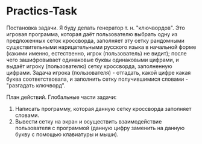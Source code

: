 # Practics-Task
Постановка задачи.
Я буду делать генератор т. н. "ключвордов". Это игровая программа, которая даёт пользователю выбрать одну из предложенных сеток кроссворда, заполняет эту сетку рандомными существительными нарицательными русского языка в начальной форме (какими именно, естественно, игрок (пользователь) не видит); после чего зашифровывает одинаковые буквы одинаковыми цифрами, и выдаёт игроку (пользователю) сетку кроссворда, заполненную цифрами. Задача игрока (пользователя) - отгадать, какой цифре какая буква соответствовала, и заполнить сетку получившимися словами - "разгадать ключворд".

План действий. Глобальные части задачи:
1. Написать программу, которая данную сетку кроссворда заполняет словами.
2. Вывести сетку на экран и осуществить взаимодействие пользователя с программой (данную цифру заменить на данную букву с помощью клавиатуры и мыши).
